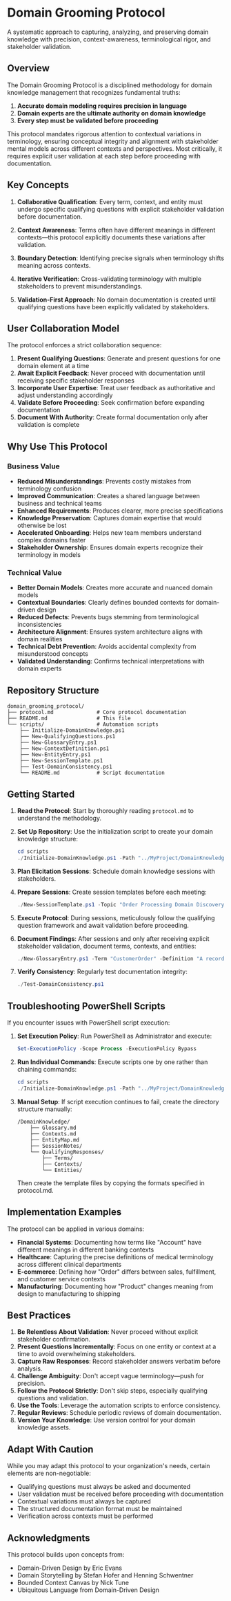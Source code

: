 # Domain Grooming Protocol

A systematic approach to capturing, analyzing, and preserving domain knowledge with precision, context-awareness, terminological rigor, and stakeholder validation.

## Overview

The Domain Grooming Protocol is a disciplined methodology for domain knowledge management that recognizes fundamental truths:
1. **Accurate domain modeling requires precision in language**
2. **Domain experts are the ultimate authority on domain knowledge**
3. **Every step must be validated before proceeding**

This protocol mandates rigorous attention to contextual variations in terminology, ensuring conceptual integrity and alignment with stakeholder mental models across different contexts and perspectives. Most critically, it requires explicit user validation at each step before proceeding with documentation.

## Key Concepts

1. **Collaborative Qualification**: Every term, context, and entity must undergo specific qualifying questions with explicit stakeholder validation before documentation.

2. **Context Awareness**: Terms often have different meanings in different contexts—this protocol explicitly documents these variations after validation.

3. **Boundary Detection**: Identifying precise signals when terminology shifts meaning across contexts.

4. **Iterative Verification**: Cross-validating terminology with multiple stakeholders to prevent misunderstandings.

5. **Validation-First Approach**: No domain documentation is created until qualifying questions have been explicitly validated by stakeholders.

## User Collaboration Model

The protocol enforces a strict collaboration sequence:

1. **Present Qualifying Questions**: Generate and present questions for one domain element at a time
2. **Await Explicit Feedback**: Never proceed with documentation until receiving specific stakeholder responses
3. **Incorporate User Expertise**: Treat user feedback as authoritative and adjust understanding accordingly
4. **Validate Before Proceeding**: Seek confirmation before expanding documentation
5. **Document With Authority**: Create formal documentation only after validation is complete

## Why Use This Protocol

### Business Value

- **Reduced Misunderstandings**: Prevents costly mistakes from terminology confusion
- **Improved Communication**: Creates a shared language between business and technical teams
- **Enhanced Requirements**: Produces clearer, more precise specifications
- **Knowledge Preservation**: Captures domain expertise that would otherwise be lost
- **Accelerated Onboarding**: Helps new team members understand complex domains faster
- **Stakeholder Ownership**: Ensures domain experts recognize their terminology in models

### Technical Value

- **Better Domain Models**: Creates more accurate and nuanced domain models
- **Contextual Boundaries**: Clearly defines bounded contexts for domain-driven design
- **Reduced Defects**: Prevents bugs stemming from terminological inconsistencies
- **Architecture Alignment**: Ensures system architecture aligns with domain realities
- **Technical Debt Prevention**: Avoids accidental complexity from misunderstood concepts
- **Validated Understanding**: Confirms technical interpretations with domain experts

## Repository Structure

```
domain_grooming_protocol/
├── protocol.md              # Core protocol documentation
├── README.md                # This file
└── scripts/                 # Automation scripts
    ├── Initialize-DomainKnowledge.ps1
    ├── New-QualifyingQuestions.ps1
    ├── New-GlossaryEntry.ps1
    ├── New-ContextDefinition.ps1
    ├── New-EntityEntry.ps1
    ├── New-SessionTemplate.ps1
    ├── Test-DomainConsistency.ps1
    └── README.md            # Script documentation
```

## Getting Started

1. **Read the Protocol**: Start by thoroughly reading `protocol.md` to understand the methodology.

2. **Set Up Repository**: Use the initialization script to create your domain knowledge structure:
   ```powershell
   cd scripts
   ./Initialize-DomainKnowledge.ps1 -Path "../MyProject/DomainKnowledge"
   ```

3. **Plan Elicitation Sessions**: Schedule domain knowledge sessions with stakeholders.

4. **Prepare Sessions**: Create session templates before each meeting:
   ```powershell
   ./New-SessionTemplate.ps1 -Topic "Order Processing Domain Discovery"
   ```

5. **Execute Protocol**: During sessions, meticulously follow the qualifying question framework and await validation before proceeding.

6. **Document Findings**: After sessions and only after receiving explicit stakeholder validation, document terms, contexts, and entities:
   ```powershell
   ./New-GlossaryEntry.ps1 -Term "CustomerOrder" -Definition "A record of items purchased by a customer"
   ```

7. **Verify Consistency**: Regularly test documentation integrity:
   ```powershell
   ./Test-DomainConsistency.ps1
   ```

## Troubleshooting PowerShell Scripts

If you encounter issues with PowerShell script execution:

1. **Set Execution Policy**: Run PowerShell as Administrator and execute:
   ```powershell
   Set-ExecutionPolicy -Scope Process -ExecutionPolicy Bypass
   ```

2. **Run Individual Commands**: Execute scripts one by one rather than chaining commands:
   ```powershell
   cd scripts
   ./Initialize-DomainKnowledge.ps1 -Path "../MyProject/DomainKnowledge"
   ```

3. **Manual Setup**: If script execution continues to fail, create the directory structure manually:
   ```
   /DomainKnowledge/
       ├── Glossary.md
       ├── Contexts.md
       ├── EntityMap.md
       ├── SessionNotes/
       └── QualifyingResponses/
           ├── Terms/
           ├── Contexts/
           └── Entities/
   ```

   Then create the template files by copying the formats specified in protocol.md.

## Implementation Examples

The protocol can be applied in various domains:

- **Financial Systems**: Documenting how terms like "Account" have different meanings in different banking contexts
- **Healthcare**: Capturing the precise definitions of medical terminology across different clinical departments
- **E-commerce**: Defining how "Order" differs between sales, fulfillment, and customer service contexts
- **Manufacturing**: Documenting how "Product" changes meaning from design to manufacturing to shipping

## Best Practices

1. **Be Relentless About Validation**: Never proceed without explicit stakeholder confirmation.
2. **Present Questions Incrementally**: Focus on one entity or context at a time to avoid overwhelming stakeholders.
3. **Capture Raw Responses**: Record stakeholder answers verbatim before analysis.
4. **Challenge Ambiguity**: Don't accept vague terminology—push for precision.
5. **Follow the Protocol Strictly**: Don't skip steps, especially qualifying questions and validation.
6. **Use the Tools**: Leverage the automation scripts to enforce consistency.
7. **Regular Reviews**: Schedule periodic reviews of domain documentation.
8. **Version Your Knowledge**: Use version control for your domain knowledge assets.

## Adapt With Caution

While you may adapt this protocol to your organization's needs, certain elements are non-negotiable:

- Qualifying questions must always be asked and documented
- User validation must be received before proceeding with documentation
- Contextual variations must always be captured
- The structured documentation format must be maintained
- Verification across contexts must be performed

## Acknowledgments

This protocol builds upon concepts from:

- Domain-Driven Design by Eric Evans
- Domain Storytelling by Stefan Hofer and Henning Schwentner
- Bounded Context Canvas by Nick Tune
- Ubiquitous Language from Domain-Driven Design 